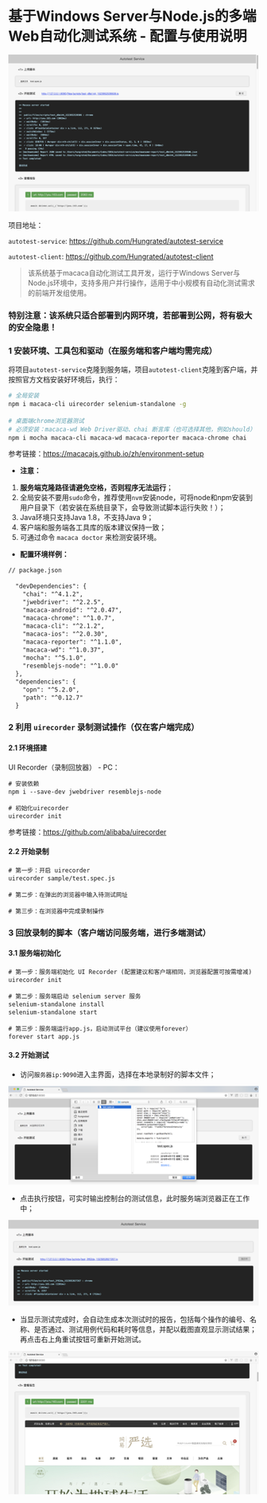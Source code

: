 # 基于Windows Server与Node.js的多端Web自动化测试系统 - 配置与使用说明

![](./man_01.png)

项目地址：

`autotest-service`: https://github.com/Hungrated/autotest-service
 
`autotest-client`: https://github.com/Hungrated/autotest-client

> 该系统基于macaca自动化测试工具开发，运行于Windows Server与Node.js环境中，支持多用户并行操作，适用于中小规模有自动化测试需求的前端开发组使用。

### **特别注意：该系统只适合部署到内网环境，若部署到公网，将有极大的安全隐患！**


### 1 安装环境、工具包和驱动（在服务端和客户端均需完成）

将项目`autotest-service`克隆到服务端，项目`autotest-client`克隆到客户端，并按照官方文档安装好环境后，执行：

```bash
# 全局安装
npm i macaca-cli uirecorder selenium-standalone -g

# 桌面端chrome浏览器测试
# 必须安装：macaca-wd Web Driver驱动、chai 断言库（也可选择其他，例如should）
npm i mocha macaca-cli macaca-wd macaca-reporter macaca-chrome chai
```
参考链接：https://macacajs.github.io/zh/environment-setup

* **注意：**  
1. **服务端克隆路径请避免空格，否则程序无法运行**；
2. 全局安装不要用`sudo`命令，推荐使用`nvm`安装node，可将node和npm安装到用户目录下（若安装在系统目录下，会导致测试脚本运行失败！）；
3. Java环境只支持Java 1.8，不支持Java 9；
4. 客户端和服务端各工具库的版本建议保持一致；
5. 可通过命令 `macaca doctor` 来检测安装环境。

* **配置环境样例：**

```
// package.json

  "devDependencies": {
    "chai": "^4.1.2",
    "jwebdriver": "^2.2.5",
    "macaca-android": "^2.0.47",
    "macaca-chrome": "^1.0.7",
    "macaca-cli": "^2.1.2",
    "macaca-ios": "^2.0.30",
    "macaca-reporter": "^1.1.0",
    "macaca-wd": "^1.0.37",
    "mocha": "^5.1.0",
    "resemblejs-node": "^1.0.0"
  },
  "dependencies": {
    "opn": "^5.2.0",
    "path": "^0.12.7"
  }
```

### 2 利用 `uirecorder` 录制测试操作（仅在客户端完成）

#### 2.1 环境搭建

UI Recorder（录制回放器） - PC：

```
# 安装依赖
npm i --save-dev jwebdriver resemblejs-node

# 初始化uirecorder
uirecorder init

```

参考链接：https://github.com/alibaba/uirecorder

#### 2.2 开始录制

```
# 第一步：开启 uirecorder
uirecorder sample/test.spec.js

# 第二步：在弹出的浏览器中输入待测试网址

# 第三步：在浏览器中完成录制操作
```

### 3 回放录制的脚本（客户端访问服务端，进行多端测试）

#### 3.1 服务端初始化

```
# 第一步：服务端初始化 UI Recorder (配置建议和客户端相同，浏览器配置可按需增减)
uirecorder init

# 第二步：服务端启动 selenium server 服务
selenium-standalone install
selenium-standalone start

# 第三步：服务端运行app.js，启动测试平台（建议使用forever）
forever start app.js
```

#### 3.2 开始测试

* 访问`服务器ip:9090`进入主界面，选择在本地录制好的脚本文件；

![](./man_02.png)

* 点击执行按钮，可实时输出控制台的测试信息，此时服务端浏览器正在工作中；

![](./man_03.png)

* 当显示测试完成时，会自动生成本次测试时的报告，包括每个操作的编号、名称、是否通过、测试用例代码和耗时等信息，并配以截图直观显示测试结果；再点击右上角重试按钮可重新开始测试。

![](./man_04.png)
